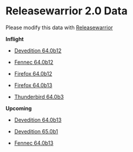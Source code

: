 

Releasewarrior 2.0 Data
=======================

Please modify this data with [Releasewarrior](https://github.com/mozilla-releng/releasewarrior-2.0)

**Inflight**

* [Devedition 64.0b12](/inflight/devedition/devedition-devedition-64.0b12.md)

* [Fennec 64.0b12](/inflight/fennec/fennec-beta-64.0b12.md)

* [Firefox 64.0b12](/inflight/firefox/firefox-beta-64.0b12.md)

* [Firefox 64.0b13](/inflight/firefox/firefox-beta-64.0b13.md)

* [Thunderbird 64.0b3](/inflight/thunderbird/thunderbird-beta-64.0b3.md)

**Upcoming**

* [Devedition 64.0b13](/upcoming/devedition/devedition-devedition-64.0b13.md)

* [Devedition 65.0b1](/upcoming/devedition/devedition-devedition-65.0b1.md)

* [Fennec 64.0b13](/upcoming/fennec/fennec-beta-64.0b13.md)

